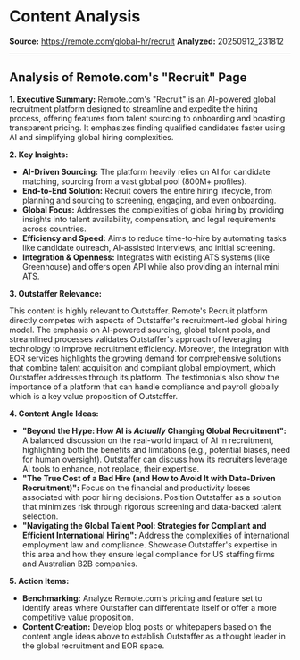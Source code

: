 # Content Analysis

**Source:** https://remote.com/global-hr/recruit
**Analyzed:** 20250912_231812

---

## Analysis of Remote.com's "Recruit" Page

**1. Executive Summary:** Remote.com's "Recruit" is an AI-powered global recruitment platform designed to streamline and expedite the hiring process, offering features from talent sourcing to onboarding and boasting transparent pricing. It emphasizes finding qualified candidates faster using AI and simplifying global hiring complexities.

**2. Key Insights:**

*   **AI-Driven Sourcing:** The platform heavily relies on AI for candidate matching, sourcing from a vast global pool (800M+ profiles).
*   **End-to-End Solution:** Recruit covers the entire hiring lifecycle, from planning and sourcing to screening, engaging, and even onboarding.
*   **Global Focus:** Addresses the complexities of global hiring by providing insights into talent availability, compensation, and legal requirements across countries.
*   **Efficiency and Speed:** Aims to reduce time-to-hire by automating tasks like candidate outreach, AI-assisted interviews, and initial screening.
*   **Integration & Openness:** Integrates with existing ATS systems (like Greenhouse) and offers open API while also providing an internal mini ATS.

**3. Outstaffer Relevance:**

This content is highly relevant to Outstaffer. Remote's Recruit platform directly competes with aspects of Outstaffer's recruitment-led global hiring model. The emphasis on AI-powered sourcing, global talent pools, and streamlined processes validates Outstaffer's approach of leveraging technology to improve recruitment efficiency. Moreover, the integration with EOR services highlights the growing demand for comprehensive solutions that combine talent acquisition and compliant global employment, which Outstaffer addresses through its platform. The testimonials also show the importance of a platform that can handle compliance and payroll globally which is a key value proposition of Outstaffer.

**4. Content Angle Ideas:**

*   **"Beyond the Hype: How AI is *Actually* Changing Global Recruitment":** A balanced discussion on the real-world impact of AI in recruitment, highlighting both the benefits and limitations (e.g., potential biases, need for human oversight). Outstaffer can discuss how its recruiters leverage AI tools to enhance, not replace, their expertise.
*   **"The True Cost of a Bad Hire (and How to Avoid It with Data-Driven Recruitment)":** Focus on the financial and productivity losses associated with poor hiring decisions. Position Outstaffer as a solution that minimizes risk through rigorous screening and data-backed talent selection.
*   **"Navigating the Global Talent Pool: Strategies for Compliant and Efficient International Hiring":** Address the complexities of international employment law and compliance. Showcase Outstaffer's expertise in this area and how they ensure legal compliance for US staffing firms and Australian B2B companies.

**5. Action Items:**

*   **Benchmarking:** Analyze Remote.com's pricing and feature set to identify areas where Outstaffer can differentiate itself or offer a more competitive value proposition.
*   **Content Creation:** Develop blog posts or whitepapers based on the content angle ideas above to establish Outstaffer as a thought leader in the global recruitment and EOR space.
